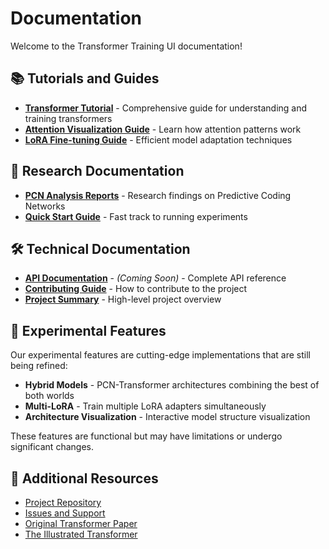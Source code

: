 # Documentation

Welcome to the Transformer Training UI documentation!

## 📚 Tutorials and Guides

- **[Transformer Tutorial](TRANSFORMER_TUTORIAL.md)** - Comprehensive guide for understanding and training transformers
- **[Attention Visualization Guide](../ATTENTION_VISUALIZATION.md)** - Learn how attention patterns work
- **[LoRA Fine-tuning Guide](../LORA_README.md)** - Efficient model adaptation techniques

## 🔬 Research Documentation

- **[PCN Analysis Reports](../analysis/reports/)** - Research findings on Predictive Coding Networks
- **[Quick Start Guide](../analysis/QUICK_START.md)** - Fast track to running experiments

## 🛠️ Technical Documentation

- **[API Documentation](API_DOCUMENTATION.md)** - *(Coming Soon)* - Complete API reference
- **[Contributing Guide](../CONTRIBUTING.md)** - How to contribute to the project
- **[Project Summary](../PROJECT_SUMMARY.md)** - High-level project overview

## 🧪 Experimental Features

Our experimental features are cutting-edge implementations that are still being refined:

- **Hybrid Models** - PCN-Transformer architectures combining the best of both worlds
- **Multi-LoRA** - Train multiple LoRA adapters simultaneously
- **Architecture Visualization** - Interactive model structure visualization

These features are functional but may have limitations or undergo significant changes.

## 📖 Additional Resources

- [Project Repository](https://github.com/yourusername/transformer-pcn-ui)
- [Issues and Support](https://github.com/yourusername/transformer-pcn-ui/issues)
- [Original Transformer Paper](https://arxiv.org/abs/1706.03762)
- [The Illustrated Transformer](https://jalammar.github.io/illustrated-transformer/)